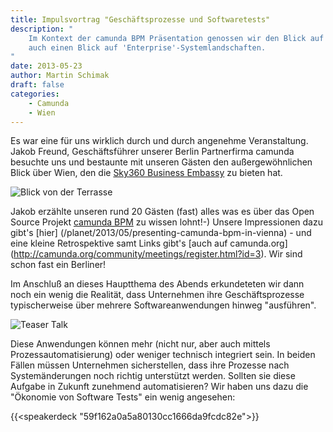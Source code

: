 ```yaml
---
title: Impulsvortrag "Geschäftsprozesse und Softwaretests"
description: "
    Im Kontext der camunda BPM Präsentation genossen wir den Blick auf Wien und warfen
    auch einen Blick auf 'Enterprise'-Systemlandschaften.
"
date: 2013-05-23
author: Martin Schimak
draft: false
categories:
    - Camunda
    - Wien
---
```


Es war eine für uns wirklich durch und durch angenehme Veranstaltung. Jakob
Freund, Geschäftsführer unserer Berlin Partnerfirma camunda besuchte uns
und bestaunte mit unseren Gästen den außergewöhnlichen Blick über Wien, den die
[Sky360 Business Embassy](http://sky360.at) zu bieten hat.

![Blick von der Terrasse](../img/teaser-talk-business-processes-and-software-tests.png)

Jakob erzählte unseren rund 20 Gästen (fast) alles was es über das Open Source
Projekt [camunda BPM](http://camunda.org) zu wissen lohnt!-) Unsere Impressionen
dazu gibt's [hier] (/planet/2013/05/presenting-camunda-bpm-in-vienna) - und eine kleine
Retrospektive samt Links gibt's [auch auf camunda.org]
(http://camunda.org/community/meetings/register.html?id=3). Wir sind schon
fast ein Berliner!

Im Anschluß an dieses Hauptthema des Abends erkundeteten wir dann noch ein
wenig die Realität, dass Unternehmen ihre Geschäftsprozesse typischerweise
über mehrere Softwareanwendungen hinweg "ausführen".

![Teaser Talk](../img/teaser-talk.jpg)

Diese Anwendungen können mehr (nicht nur, aber auch mittels Prozessautomatisierung)
oder weniger technisch integriert sein. In beiden Fällen müssen Unternehmen
sicherstellen, dass ihre Prozesse nach Systemänderungen noch richtig unterstützt
werden. Sollten sie diese Aufgabe in Zukunft zunehmend automatisieren? Wir haben
uns dazu die "Ökonomie von Software Tests" ein wenig angesehen:

{{<speakerdeck "59f162a0a5a80130cc1666da9fcdc82e">}}
